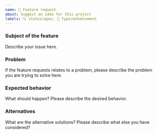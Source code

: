 ```yaml
---
name: 🚀 Feature request
about: Suggest an idea for this project
labels: 🔍 status/open, 🦋 type/enhancement
---
```


<!--
Thank you for suggesting an idea to make this project better!

Please fill in as much of the template below as you’re able.

P.S. have you seen our support and contributing docs?
https://github.com/retextjs/.github/blob/master/support.md
https://github.com/retextjs/.github/blob/master/contributing.md
-->

### Subject of the feature

Describe your issue here.

### Problem

If the feature requests relates to a problem, please describe the problem you are trying to solve here.

### Expected behavior

What should happen?  Please describe the desired behavior.

### Alternatives

What are the alternative solutions?  Please describe what else you have considered?
